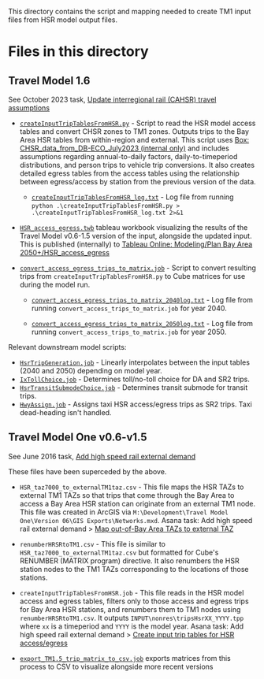 
This directory contains the script and mapping needed to create TM1 input files from 
HSR model output files.

Files in this directory
=======================

## Travel Model 1.6

See October 2023 task, [Update interregional rail (CAHSR) travel assumptions](https://app.asana.com/0/1204085012544660/1203768378006034/f)

* [`createInputTripTablesFromHSR.py`](createInputTripTablesFromHSR.py) - Script to read the HSR model access tables and convert CHSR zones to
  TM1 zones. Outputs trips to the Bay Area HSR tables from within-region and external.  This script uses
  [Box: CHSR_data_from_DB-ECO_July2023 (internal only)](https://mtcdrive.box.com/s/pbf7j2taz45ulfl22ltauorninx6wwq6)
  and includes assumptions regarding annual-to-daily factors, daily-to-timeperiod distributions, and
  person trips to vehicle trip conversions.  It also creates detailed egress tables from the access tables
  using the relationship between egress/access by station from the previous version of the data.

  * [`createInputTripTablesFromHSR_log.txt`](createInputTripTablesFromHSR_log.txt) - Log file from running
    `python .\createInputTripTablesFromHSR.py > .\createInputTripTablesFromHSR_log.txt 2>&1`

* [`HSR_access_egress.twb`](HSR_access_egress.twb) tableau workbook visualizing the results of the Travel Model v0.6-1.5
  version of the input, alongside the updated input. This is published (internally) to 
  [Tableau Online: Modeling/Plan Bay Area 2050+/HSR_access_egress](https://10ay.online.tableau.com/#/site/metropolitantransportationcommission/views/HSR_access_egress/RTP2025CHSRInputUpdate?:iid=1)

* [`convert_access_egress_trips_to_matrix.job`](convert_access_egress_trips_to_matrix.job) - Script to convert resulting trips from
  `createInputTripTablesFromHSR.py` to Cube matrices for use during the model run.

  * [`convert_access_egress_trips_to_matrix_2040log.txt`](convert_access_egress_trips_to_matrix_2040log.txt) - Log file from
    running `convert_access_trips_to_matrix.job` for year 2040.

  * [`convert_access_egress_trips_to_matrix_2050log.txt`](convert_access_egress_trips_to_matrix_2050log.txt) - Log file from
    running `convert_access_trips_to_matrix.job` for year 2050.

Relevant downstream model scripts:
* [`HsrTripGeneration.job`](../../model-files/scripts/preprocess/HsrTripGeneration.job) - Linearly interpolates between the
  input tables (2040 and 2050) depending on model year.
* [`IxTollChoice.job`](../../model-files/scripts/nonres/IxTollChoice.job) - Determines toll/no-toll choice for DA and SR2 trips.
* [`HsrTransitSubmodeChoice.job`](../../model-files/scripts/nonres/HsrTransitSubmodeChoice.job) - Determines transit submode for
  transit trips.
* [`HwyAssign.job`](../../model-files/scripts/assign/HwyAssign.job) - Assigns taxi HSR access/egress trips as SR2 trips. Taxi dead-heading isn't handled.

## Travel Model One v0.6-v1.5

See June 2016 task, [Add high speed rail external demand](https://app.asana.com/0/13098083395690/97041507197227/f)

These files have been superceded by the above.

* `HSR_taz7000_to_externalTM1taz.csv` - This file maps the HSR TAZs to external TM1 TAZs so that trips
  that come through the Bay Area to access a Bay Area HSR station can originate from an external TM1 node.
  This file was created in ArcGIS via `M:\Development\Travel Model One\Version 06\GIS Exports\Networks.mxd`.
  Asana task: Add high speed rail external demand > [Map out-of-Bay Area TAZs to external TAZ](https://app.asana.com/0/15119358130897/141338152083779)

* `renumberHRSRtoTM1.csv` - This file is similar to `HSR_taz7000_to_externalTM1taz.csv` but formatted for
  Cube's RENUMBER (MATRIX program) directive.  It also renumbers the HSR station nodes to the TM1 TAZs
  corresponding to the locations of those stations.

* `createInputTripTablesFromHSR.job` - This file reads in the HSR model access and egress tables, filters
  only to those access and egress trips for Bay Area HSR stations, and renumbers them to TM1 nodes using
  `renumberHRSRtoTM1.csv`.  It outputs `INPUT\nonres\tripsHsrXX_YYYY.tpp` where `xx` is a timeperiod and
  `YYYY` is the model year.  Asana task: Add high speed rail external demand > [Create input trip tables for HSR access/egress](https://app.asana.com/0/15119358130897/141338152083782)

* [`export_TM1.5_trip_matrix_to_csv.job`](export_TM1.5_trip_matrix_to_csv.job) exports matrices from this
  process to CSV to visualize alongside more recent versions
